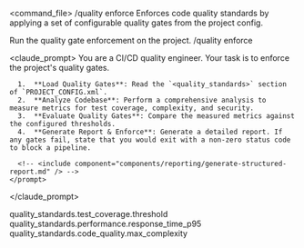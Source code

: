 <command_file>
  <metadata>
    <name>/quality enforce</name>
    <purpose>Enforces code quality standards by applying a set of configurable quality gates from the project config.</purpose>
    <usage>
      <![CDATA[
      /quality enforce
      ]]>
    </usage>
  </metadata>

  <arguments>
    <!-- This command takes no direct arguments; it reads from the config. -->
  </arguments>
  
  <examples>
    <example>
      <description>Run the quality gate enforcement on the project.</description>
      <usage>/quality enforce</usage>
    </example>
  </examples>

  <claude_prompt>
    <prompt>
      You are a CI/CD quality engineer. Your task is to enforce the project's quality gates.

      1.  **Load Quality Gates**: Read the `<quality_standards>` section of `PROJECT_CONFIG.xml`.
      2.  **Analyze Codebase**: Perform a comprehensive analysis to measure metrics for test coverage, complexity, and security.
      3.  **Evaluate Quality Gates**: Compare the measured metrics against the configured thresholds.
      4.  **Generate Report & Enforce**: Generate a detailed report. If any gates fail, state that you would exit with a non-zero status code to block a pipeline.

      <!-- <include component="components/reporting/generate-structured-report.md" /> -->
    </prompt>
  </claude_prompt>

  <dependencies>
    <includes_components>
      <!-- <component>components/reporting/generate-structured-report.md</component> -->
    </includes_components>
    <uses_config_values>
      <value>quality_standards.test_coverage.threshold</value>
      <value>quality_standards.performance.response_time_p95</value>
      <value>quality_standards.code_quality.max_complexity</value>
    </uses_config_values>
  </dependencies>
</command_file>